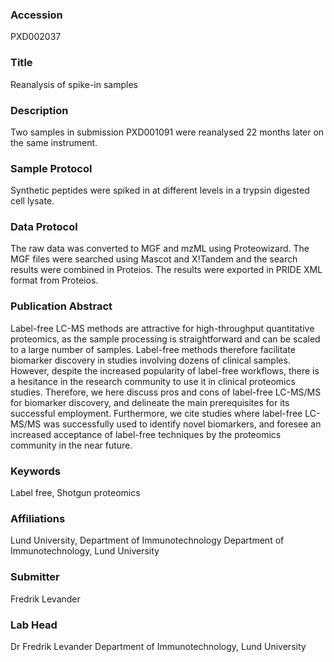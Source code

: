 ### Accession
PXD002037

### Title
Reanalysis of spike-in samples

### Description
Two samples in submission PXD001091 were reanalysed 22 months later on the same instrument.

### Sample Protocol
Synthetic peptides were spiked in at different levels in a trypsin digested cell lysate.

### Data Protocol
The raw data was converted to MGF and mzML using Proteowizard. The MGF files were searched using Mascot and X!Tandem and the search results were combined in Proteios. The results were exported in PRIDE XML format from Proteios.

### Publication Abstract
Label-free LC-MS methods are attractive for high-throughput quantitative proteomics, as the sample processing is straightforward and can be scaled to a large number of samples. Label-free methods therefore facilitate biomarker discovery in studies involving dozens of clinical samples. However, despite the increased popularity of label-free workflows, there is a hesitance in the research community to use it in clinical proteomics studies. Therefore, we here discuss pros and cons of label-free LC-MS/MS for biomarker discovery, and delineate the main prerequisites for its successful employment. Furthermore, we cite studies where label-free LC-MS/MS was successfully used to identify novel biomarkers, and foresee an increased acceptance of label-free techniques by the proteomics community in the near future.

### Keywords
Label free, Shotgun proteomics

### Affiliations
Lund University,
Department of Immunotechnology
Department of Immunotechnology, Lund University

### Submitter
Fredrik Levander

### Lab Head
Dr Fredrik Levander
Department of Immunotechnology, Lund University



